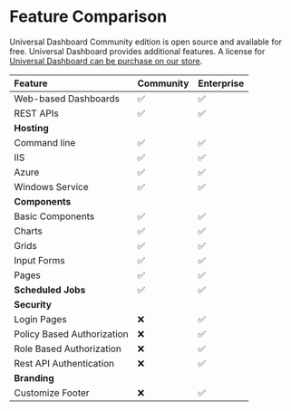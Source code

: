 # Feature Comparison

Universal Dashboard Community edition is open source and available for free. Universal Dashboard provides additional features. A license for [Universal Dashboard can be purchase on our store](https://marketplace.universaldashboard.io/Pricing). 

| Feature | Community | Enterprise |
| :--- | :--- | :--- |
| Web-based Dashboards |  ✅ |  ✅ |
| REST APIs |  ✅ |  ✅ |
| **Hosting** |  |  |
| Command line | ✅ |  ✅ |
| IIS | ✅ | ✅ |
| Azure | ✅ | ✅ |
| Windows Service | ✅ | ✅ |
| **Components** |  |  |
| Basic Components | ✅ | ✅ |
| Charts | ✅ | ✅ |
| Grids | ✅ | ✅ |
| Input Forms | ✅ | ✅ |
| Pages | ✅ | ✅ |
| **Scheduled Jobs** | ✅ | ✅ |
| **Security** |  |  |
| Login Pages | ❌  | ✅ |
| Policy Based Authorization | ❌  | ✅ |
| Role Based Authorization | ❌  | ✅ |
| Rest API Authentication | ❌  | ✅ |
| **Branding** |  |  |
| Customize Footer | ❌ | ✅ |



